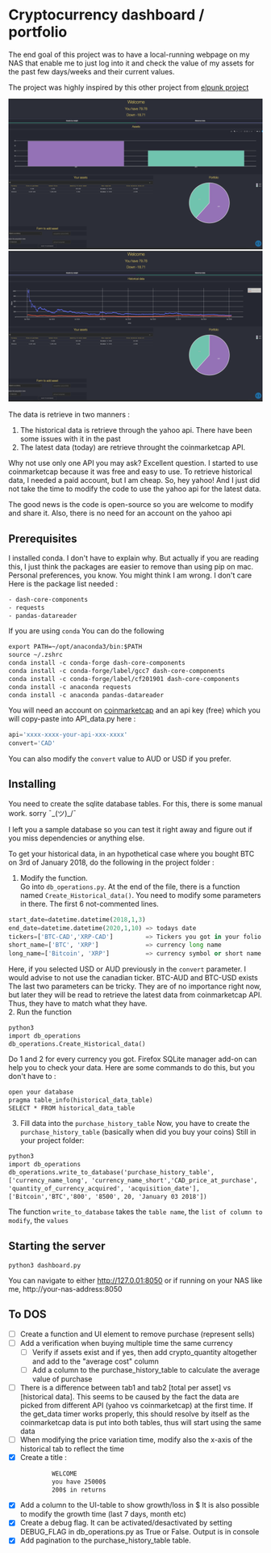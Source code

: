 # Cryptocurrency dashboard / portfolio

The end goal of this project was to have a local-running webpage on my NAS that
enable me to just log into it and check the value of my assets for the past few days/weeks
and their current values.

The project was highly inspired by this other project from [elpunk project](https://github.com/elpunkt/coin-dashboard)


![Image of tab 1](tab_1.png)  
![Image of tab 2](tab_2.png)  



The data is retrieve in two manners :
1. The historical data is retrieve through the yahoo api. There have been some issues with it in the past
2. The latest data (today) are retrieve throught the coinmarketcap API.

Why not use only one API you may ask?
Excellent question. I started to use coinmarketcap because it was free and easy to use.
To retrieve historical data, I needed a paid account, but I am cheap. So, hey yahoo!
And I just did not take the time to modify the code to use the yahoo api for the latest data.

The good news is the code is open-source so you are welcome to modify and share it.
Also, there is no need for an account on the yahoo api

## Prerequisites
I installed conda. I don't have to explain why. But actually if you are reading this, I just think the packages are easier to remove than using pip on mac. Personal preferences, you know. You might think I am wrong. I don't care
Here is the package list needed :
```
- dash-core-components
- requests
- pandas-datareader
```
If you are using `conda`
You can do the following
```
export PATH=~/opt/anaconda3/bin:$PATH
source ~/.zshrc
conda install -c conda-forge dash-core-components
conda install -c conda-forge/label/gcc7 dash-core-components
conda install -c conda-forge/label/cf201901 dash-core-components
conda install -c anaconda requests
conda install -c anaconda pandas-datareader
```

You will need an account on [coinmarketcap](https://pro.coinmarketcap.com/signup) and an api key (free) which you will copy-paste
into API_data.py here :

```python
api='xxxx-xxxx-your-api-xxx-xxxx'
convert='CAD'
```
You can also modify the `convert` value to AUD or USD if you prefer.

## Installing
You need to create the sqlite database tables.
For this, there is some manual work. sorry ¯\_(ツ)_/¯

I left you a sample database so you can test it right away and figure out
if you miss dependencies or anything else.  

To get your historical data, in an hypothetical case where you bought BTC on 3rd of January 2018, do the following in the project folder :
1. Modify the function.  
Go into `db_operations.py`.  At the end of the file, there is a function named `Create_Historical_data()`.
You need to modify some parameters in there. The first 6 not-commented lines.
```python
start_date=datetime.datetime(2018,1,3)
end_date=datetime.datetime(2020,1,10) => todays date
tickers=['BTC-CAD','XRP-CAD']         => Tickers you got in your folio
short_name=['BTC', 'XRP']             => currency long name
long_name=['Bitcoin', 'XRP']          => currency symbol or short name
```

Here, if you selected USD or AUD previously in the `convert` parameter. I would advise to not use the canadian ticker. BTC-AUD and BTC-USD exists
The last two parameters can be tricky. They are of no importance right now, but later
they will be read to retrieve the latest data from coinmarketcap API. Thus, they have to match what they have.  
2.   Run the function  
```
python3
import db_operations
db_operations.Create_Historical_data()
```
Do 1 and 2 for every currency you got. Firefox SQLite manager add-on can help you to check your data.
Here are some commands to do this, but you don't have to :
```
open your database
pragma table_info(historical_data_table)
SELECT * FROM historical_data_table
```
3. Fill data into the `purchase_history_table`
Now, you have to create the `purchase_history_table` (basically when did you buy your coins)
Still in your project folder:
```
python3
import db_operations
db_operations.write_to_database('purchase_history_table',['currency_name_long', 'currency_name_short','CAD_price_at_purchase', 'quantity_of_currency_acquired', 'acquisition_date'], ['Bitcoin','BTC','800', '8500', 20, 'January 03 2018'])
```
The function `write_to_database` takes the `table name`, the `list of column to modify`, the `values`
## Starting the server
```
python3 dashboard.py
```
You can navigate to either
http://127.0.01:8050
or if running on your NAS like me,
http://your-nas-address:8050

## To DOS
- [ ] Create a function and UI element to remove purchase (represent sells)
- [ ] Add a verification when buying multiple time the same currency
    - [ ] Verify if assets exist and if yes, then add crypto_quantity altogether and add to the "average cost" column
    - [ ] Add a column to the purchase_history_table to calculate the average value of purchase
- [ ] There is a difference between tab1 and tab2 [total per asset] vs [historical data]. This seems to be caused by the fact the data are picked from different API (yahoo vs coinmarketcap) at the first time. If the get_data timer works properly, this should resolve by itself as the coinmarketcap data is put into both tables, thus will start using the same data
- [ ] When modifying the price variation time, modify also the x-axis of the historical tab to reflect the time
- [x] Create a title :
```
			WELCOME
			you have 25000$
			200$ in returns
```
- [x] Add a column to the UI-table to show growth/loss in $
        It is also possible to modify the growth time (last 7 days, month etc)
- [x] Create a debug flag. It can be activated/desactivated by setting DEBUG_FLAG in
        db_operations.py as True or False. Output is in console
- [x] Add pagination to the purchase_history_table table.
